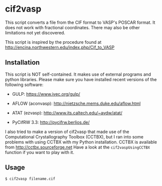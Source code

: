 # cif2vasp

This script converts a file from the CIF format to VASP's POSCAR format.
It does not work with fractional coordinates. There may also be other 
limitations not yet discovered.

This script is inspired by the procedure found at
http://encina.northwestern.edu/index.php/Cif_to_VASP

## Installation

This script is NOT self-contained. It makes use of external 
programs and python libraries. Please make sure you have installed
recent versions of the following software:

 *  GULP: 
    https://www.ivec.org/gulp/

 *  AFLOW (aconvasp): 
    http://nietzsche.mems.duke.edu/aflow.html

 *  ATAT (ezvasp): 
    http://www.its.caltech.edu/~avdw/atat/

 *  PyCifRW 3.3: 
    http://pycifrw.berlios.de/ 

I also tried to make a version of cif2vasp that made use of the
Computational Crystallography Toolbox (CCTBX), but I ran into some
problems with using CCTBX with my Python installation. 
CCTBX is available from
  http://cctbx.sourceforge.net
Have a look at the `cif2vaspUsingCCTBX` function if you want to play with it.

## Usage
  
    $ cif2vasp filename.cif

